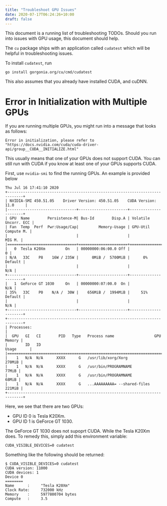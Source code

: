 ```yaml
---
title: "Troubleshoot GPU Issues"
date: 2020-07-17T06:24:26+10:00
draft: false
---
```


This document is a running list of troubleshooting TODOs. Should you run into issues with GPU usage, this document should help.


The `cu` package ships with an application called `cudatest` which will be helpful in troubleshooting issues.

To install `cudatest`, run

```
go install gorgonia.org/cu/cmd/cudatest
```

This also assumes that you already have installed CUDA, and cuDNN.


# Error in Initialization with Multiple GPUs #

If you are running multiple GPUs, you might run into a message that looks as follows:

```
Error in initialization, please refer to "https://docs.nvidia.com/cuda/cuda-driver-api/group__CUDA__INITIALIZE.html"
```


This usually means that one of your GPUs does not support CUDA. You can still run with CUDA if you know at least one of your GPUs supports CUDA.

First, use `nvidia-smi` to find the running GPUs. An example is provided below

```
Thu Jul 16 17:41:10 2020
+-----------------------------------------------------------------------------+
| NVIDIA-SMI 450.51.05    Driver Version: 450.51.05    CUDA Version: 11.0     |
|-------------------------------+----------------------+----------------------+
| GPU  Name        Persistence-M| Bus-Id        Disp.A | Volatile Uncorr. ECC |
| Fan  Temp  Perf  Pwr:Usage/Cap|         Memory-Usage | GPU-Util  Compute M. |
|                               |                      |               MIG M. |
|===============================+======================+======================|
|   0  Tesla K20Xm         On   | 00000000:06:00.0 Off |                    0 |
| N/A   33C    P8    16W / 235W |      0MiB /  5700MiB |      0%      Default |
|                               |                      |                  N/A |
+-------------------------------+----------------------+----------------------+
|   1  GeForce GT 1030     On   | 00000000:07:00.0  On |                  N/A |
| 35%   33C    P0    N/A /  30W |    656MiB /  1994MiB |     51%      Default |
|                               |                      |                  N/A |
+-------------------------------+----------------------+----------------------+
+-----------------------------------------------------------------------------+
| Processes:                                                                  |
|  GPU   GI   CI        PID   Type   Process name                  GPU Memory |
|        ID   ID                                                   Usage      |
|=============================================================================|
|    1   N/A  N/A      XXXX      G   /usr/lib/xorg/Xorg                270MiB |
|    1   N/A  N/A      XXXX      G   /usr/bin/PROGRAMNAME               77MiB |
|    1   N/A  N/A      XXXX      G   /usr/bin/PROGRAMNAME               68MiB |
|    1   N/A  N/A      XXXX      G   ...AAAAAAAAA= --shared-files      221MiB |
+-----------------------------------------------------------------------------+
```

Here, we see that there are two GPUs:

* GPU ID 0 is Tesla K20Xm.
* GPU ID 1 is GeForce GT 1030.

The GeForce GT 1030 does not supoprt CUDA. While the Tesla K20Xm does. To remedy this, simply add this environment variable:

```
CUDA_VISIBLE_DEVICES=0 cudatest
```

Something like the following should be returned:

```
$ CUDA_VISIBLE_DEVICES=0 cudatest
CUDA version: 11000
CUDA devices: 1
Device 0
========
Name      :     "Tesla K20Xm"
Clock Rate:     732000 kHz
Memory    :     5977800704 bytes
Compute   :     3.5
```
